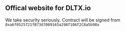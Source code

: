 ## Offical website for DLTX.io

We take security seriously.  Contract will be signed from `0xa6f0525721fB73d7009165a298f106f2C8a5b90a`
